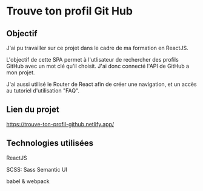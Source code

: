 # Trouve ton profil Git Hub

## Objectif

J'ai pu travailler sur ce projet dans le cadre de ma formation en ReactJS.

L'objectif de cette SPA permet à l'utlisateur de rechercher des profils GitHub avec un mot clé qu'il choisit.
J'ai donc connecté l'API de GitHub a mon projet.

J'ai aussi utilisé le Router de React afin de créer une navigation, et un accès au tutoriel d'utilisation "FAQ".

## Lien du projet

https://trouve-ton-profil-github.netlify.app/

## Technologies utilisées

ReactJS

SCSS: Sass
Semantic UI

babel & webpack
